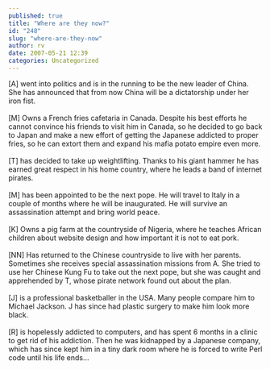 ```yaml
---
published: true
title: "Where are they now?"
id: "248"
slug: "where-are-they-now"
author: rv
date: 2007-05-21 12:39
categories: Uncategorized
---
```

[A] went into politics and is in the running to be the new leader of China. She has announced that from now China will be a dictatorship under her iron fist.<br /><br />[M] Owns a French fries cafetaria in Canada. Despite his best efforts he cannot convince his friends to visit him in Canada, so he decided to go back to Japan and make a new effort of getting the Japanese addicted to proper fries, so he can extort them and expand his mafia potato empire even more.<br /><br />[T] has decided to take up weightlifting. Thanks to his giant hammer he has earned great respect in his home country, where he leads a band of internet pirates.<br /><br />[M] has been appointed to be the next pope. He will travel to Italy in a couple of months where he will be inaugurated. He will survive an assassination attempt and bring world peace.<br /><br />[K] Owns a pig farm at the countryside of Nigeria, where he teaches African children about website design and how important it is not to eat pork.<br /><br />[NN] Has returned to the Chinese countryside to live with her parents. Sometimes she receives special assassination missions from A. She tried to use her Chinese Kung Fu to take out the next pope, but she was caught and apprehended by T, whose pirate network found out about the plan.<br /><br />[J] is a professional basketballer in the USA. Many people compare him to Michael Jackson. J has since had plastic surgery to make him look more black.<br /><br />[R] is hopelessly addicted to computers, and has spent 6 months in a clinic to get rid of his addiction. Then he was kidnapped by a Japanese company, which has since kept him in a tiny dark room where he is forced to write Perl code until his life ends...<br /><br /><br /><br /><a href="http://bp1.blogger.com/_RIq3e2nKDHo/RlGTK6BTN_I/AAAAAAAAAXo/8m9yPehgz-U/s1600-h/IMG_2094.jpg"><img style="display:block;text-align:center;cursor:pointer;margin:0 auto 10px;" src="http://bp1.blogger.com/_RIq3e2nKDHo/RlGTK6BTN_I/AAAAAAAAAXo/8m9yPehgz-U/s400/IMG_2094.jpg" alt="" border="0" /></a>